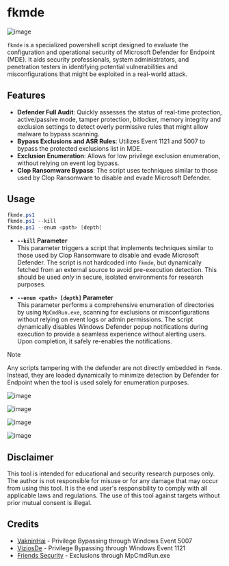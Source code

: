 # fkmde

![image](https://github.com/user-attachments/assets/8fa1fc4b-43c1-4789-8184-0138bd81d0b1)

`fkmde` is a specialized powershell script designed to evaluate the configuration and operational security of Microsoft Defender for Endpoint (MDE). It aids security professionals, system administrators, and penetration testers in identifying potential vulnerabilities and misconfigurations that might be exploited in a real-world attack.

## Features
- **Defender Full Audit**: Quickly assesses the status of real-time protection, active/passive mode, tamper protection, bitlocker, memory integrity and exclusion settings to detect overly permissive rules that might allow malware to bypass scanning.
- **Bypass Exclusions and ASR Rules**: Utilizes Event 1121 and 5007 to bypass the protected exclusions list in MDE.
- **Exclusion Enumeration**: Allows for low privilege exclusion enumeration, without relying on event log bypass.
- **Clop Ransomware Bypass**: The script uses techniques similar to those used by Clop Ransomware to disable and evade Microsoft Defender.

## Usage

```powershell
fkmde.ps1
fkmde.ps1 --kill
fkmde.ps1 --enum <path> [depth]
```

- **`--kill` Parameter**  
  This parameter triggers a script that implements techniques similar to those used by Clop Ransomware to disable and evade Microsoft Defender. The script is not hardcoded into `fkmde`, but dynamically fetched from an external source to avoid pre-execution detection. This should be used *only* in secure, isolated environments for research purposes.

- **`--enum <path> [depth]` Parameter**  
  This parameter performs a comprehensive enumeration of directories by using `MpCmdRun.exe`, scanning for exclusions or misconfigurations without relying on event logs or admin permissions. The script dynamically disables Windows Defender popup notifications during execution to provide a seamless experience without alerting users. Upon completion, it safely re-enables the notifications.
  
> [!NOTE]
> Any scripts tampering with the defender are not directly embedded in `fkmde`. Instead, they are loaded dynamically to minimize detection by Defender for Endpoint when the tool is used solely for enumeration purposes.

![image](https://github.com/user-attachments/assets/4fd4b81f-c8a0-4a35-a4f8-2a688df8c5a8)

![image](https://github.com/user-attachments/assets/f722aaed-7dec-47ac-92a4-344cbcd5a7d7)

![image](https://github.com/user-attachments/assets/82f87057-d573-43ce-8745-0382374b5dd0)

![image](https://github.com/user-attachments/assets/dd051244-e1aa-46aa-a0d5-0bd0298a234a)

## Disclaimer
This tool is intended for educational and security research purposes only. The author is not responsible for misuse or for any damage that may occur from using this tool. It is the end user's responsibility to comply with all applicable laws and regulations. The use of this tool against targets without prior mutual consent is illegal.

## Credits
- [VakninHai](https://x.com/VakninHai/status/1796628601535652289/photo/1) - Privilege Bypassing through Windows Event 5007
- [ViziosDe](https://raw.githubusercontent.com/ViziosDe/MDExclusionParser/main/Invoke-MDExclusionParser.ps1) - Privilege Bypassing through Windows Event 1121
- [Friends Security](https://github.com/Friends-Security/SharpExclusionFinder) - Exclusions through MpCmdRun.exe
